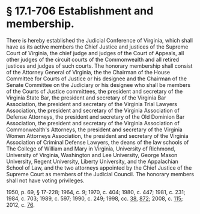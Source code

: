 # § 17.1-706 Establishment and membership.

<p>There is hereby established the Judicial Conference of Virginia, which shall have as its active members the Chief Justice and justices of the Supreme Court of Virginia, the chief judge and judges of the Court of Appeals, all other judges of the circuit courts of the Commonwealth and all retired justices and judges of such courts. The honorary membership shall consist of the Attorney General of Virginia, the the Chairman of the House Committee for Courts of Justice or his designee and the Chairman of the  Senate Committee on the Judiciary or his designee who shall be members of the Courts of Justice committees, the president and secretary of the Virginia State Bar, the president and secretary of the Virginia Bar Association, the president and secretary of the Virginia Trial Lawyers Association, the president and secretary of the Virginia Association of Defense Attorneys, the president and secretary of the Old Dominion Bar Association, the president and secretary of the Virginia Association of Commonwealth's Attorneys, the president and secretary of the Virginia Women Attorneys Association, the president and secretary of the Virginia Association of Criminal Defense Lawyers, the deans of the law schools of The College of William and Mary in Virginia, University of Richmond, University of Virginia, Washington and Lee University, George Mason University, Regent University, Liberty University, and the Appalachian School of Law, and the two attorneys appointed by the Chief Justice of the Supreme Court as members of the Judicial Council. The honorary members shall not have voting privileges.</p><p>1950, p. 69, § 17-228; 1964, c. 9; 1970, c. 404; 1980, c. 447; 1981, c. 231; 1984, c. 703; 1989, c. 597; 1990, c. 249; 1998, cc. <a href='http://lis.virginia.gov/cgi-bin/legp604.exe?981+ful+CHAP0038'>38</a>, <a href='http://lis.virginia.gov/cgi-bin/legp604.exe?981+ful+CHAP0872'>872</a>; 2008, c. <a href='http://lis.virginia.gov/cgi-bin/legp604.exe?081+ful+CHAP0115'>115</a>; 2012, c. <a href='http://lis.virginia.gov/cgi-bin/legp604.exe?121+ful+CHAP0076'>76</a>.</p>